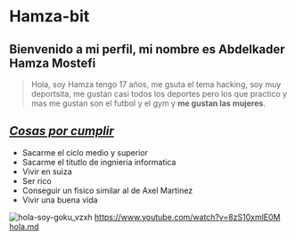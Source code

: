 # Hamza-bit
## Bienvenido a mi perfil, mi nombre es Abdelkader Hamza Mostefi
>Hola, soy Hamza tengo 17 años, me gsuta el tema hacking, soy muy deportsita, me gustan casi todos los deportes pero los que practico y mas me gustan son el futbol y el gym y **me gustan las mujeres**.

## *<ins>Cosas por cumplir<ins>*
- Sacarme el ciclo medio y superior
- Sacarme el titutlo de ingnieria informatica
- Vivir en suiza
- Ser rico
- Conseguir un fisico similar al de Axel Martinez
- Vivir una buena vida

![hola-soy-goku_vzxh](https://github.com/user-attachments/assets/62f3f60f-29d6-4a01-8095-bc4451a52f89)
https://www.youtube.com/watch?v=8zS10xmlE0M
[hola.md](www.github.com)

